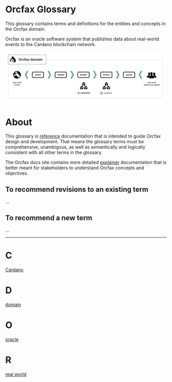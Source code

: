 # Orcfax Glossary

This glossary contains terms and definitions for the entities and concepts in the Orcfax domain.

Orcfax is an oracle software system that publishes data about real-world events to the Cardano blockchain network.

![Orcfax domain](assets/orcfax-concept-june2024.png)

# About
This glossary is [reference](https://diataxis.fr/reference/) documentation that is intended to guide Orcfax design and development.
That means the glossary terms must be comprehensive, unambigous, as well as semantically and logically consistent with all other terms in the glossary.

The Orcfax docs site contains more detailed [explainer](https://docs.orcfax.io) documentation that is better meant for stakeholders to understand Orcfax concepts and objectives.

## To recommend revisions to an existing term
...

## To recommend a new term
...



--------

# C

[Cardano](terms/cardano.md)

# D

[domain](terms/domain.md)

# O

[oracle](terms/oracle.md)

# R

[real world](terms/real-world.md)

